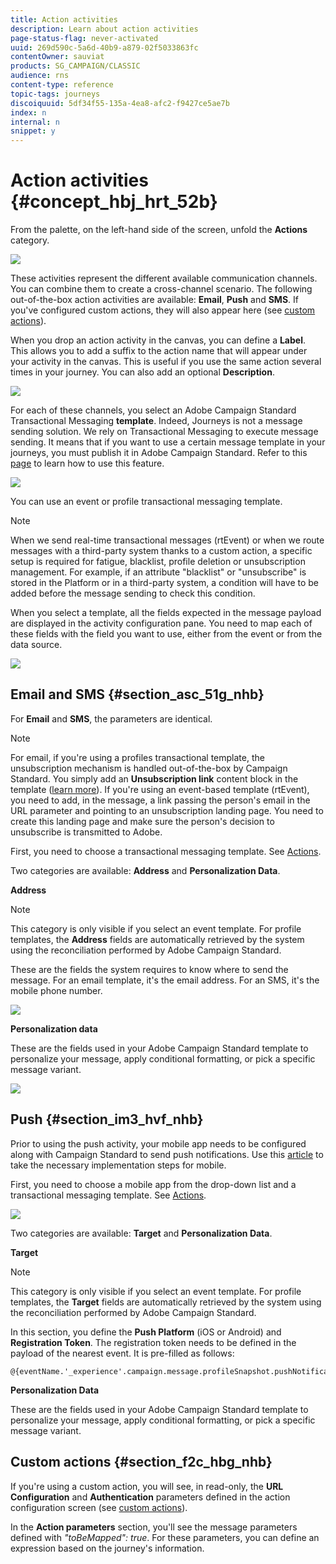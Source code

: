 ```yaml
---
title: Action activities
description: Learn about action activities
page-status-flag: never-activated
uuid: 269d590c-5a6d-40b9-a879-02f5033863fc
contentOwner: sauviat
products: SG_CAMPAIGN/CLASSIC
audience: rns
content-type: reference
topic-tags: journeys
discoiquuid: 5df34f55-135a-4ea8-afc2-f9427ce5ae7b
index: n
internal: n
snippet: y
---
```


# Action activities {#concept_hbj_hrt_52b}

From the palette, on the left-hand side of the screen, unfold the **Actions** category.

![](../assets/journey58.png)

These activities represent the different available communication channels. You can combine them to create a cross-channel scenario. The following out-of-the-box action activities are available: **Email**, **Push** and **SMS**. If you've configured custom actions, they will also appear here (see [custom actions](../custom-action/custom.md)).

When you drop an action activity in the canvas, you can define a **Label**. This allows you to add a suffix to the action name that will appear under your activity in the canvas. This is useful if you use the same action several times in your journey. You can also add an optional **Description**.

![](../assets/journey59bis.png)

For each of these channels, you select an Adobe Campaign Standard Transactional Messaging **template**. Indeed, Journeys is not a message sending solution. We rely on Transactional Messaging to execute message sending. It means that if you want to use a certain message template in your journeys, you must publish it in Adobe Campaign Standard. Refer to this [page](https://docs.adobe.com/content/help/en/campaign-standard/using/communication-channels/transactional-messaging/about-transactional-messaging.html) to learn how to use this feature.

![](../assets/journey59.png)

You can use an event or profile transactional messaging template.

>[!NOTE]
>
>When we send real-time transactional messages (rtEvent) or when we route messages with a third-party system thanks to a custom action, a specific setup is required for fatigue, blacklist, profile deletion or unsubscription management. For example, if an attribute "blacklist" or "unsubscribe" is stored in the Platform or in a third-party system, a condition will have to be added before the message sending to check this condition.

When you select a template, all the fields expected in the message payload are displayed in the activity configuration pane. You need to map each of these fields with the field you want to use, either from the event or from the data source.

![](../assets/journey60.png)

## Email and SMS {#section_asc_51g_nhb}

For **Email** and **SMS**, the parameters are identical.

>[!NOTE]
>
>For email, if you're using a profiles transactional template, the unsubscription mechanism is handled out-of-the-box by Campaign Standard. You simply add an **Unsubscription link** content block in the template ([learn more](https://docs.adobe.com/content/help/en/campaign-standard/using/communication-channels/transactional-messaging/about-transactional-messaging.html)). If you're using an event-based template (rtEvent), you need to add, in the message, a link passing the person's email in the URL parameter and pointing to an unsubscription landing page. You need to create this landing page and make sure the person's decision to unsubscribe is transmitted to Adobe.

First, you need to choose a transactional messaging template. See [Actions](../building-journeys/journeyaction.md#concept_hbj_hrt_52b).

Two categories are available: **Address** and **Personalization Data**.

**Address**

>[!NOTE]
>
>This category is only visible if you select an event template. For profile templates, the **Address** fields are automatically retrieved by the system using the reconciliation performed by Adobe Campaign Standard.
    
These are the fields the system requires to know where to send the message. For an email template, it's the email address. For an SMS, it's the mobile phone number.

![](../assets/journey61.png)

**Personalization data**

These are the fields used in your Adobe Campaign Standard template to personalize your message, apply conditional formatting, or pick a specific message variant. 

![](../assets/journey62.png)

## Push {#section_im3_hvf_nhb}

Prior to using the push activity, your mobile app needs to be configured along with Campaign Standard to send push notifications. Use this [article](https://helpx.adobe.com/campaign/kb/integrate-mobile-sdk.html) to take the necessary implementation steps for mobile.

First, you need to choose a mobile app from the drop-down list and a transactional messaging template. See [Actions](../building-journeys/journeyaction.md#concept_hbj_hrt_52b).

![](../assets/journey62bis.png)

Two categories are available: **Target** and **Personalization Data**.

**Target**

>[!NOTE]
>
>This category is only visible if you select an event template. For profile templates, the **Target** fields are automatically retrieved by the system using the reconciliation performed by Adobe Campaign Standard.
    
In this section, you define the **Push Platform** (iOS or Android) and **Registration Token**. The registration token needs to be defined in the payload of the nearest event. It is pre-filled as follows:

```
@{eventName.'_experience'.campaign.message.profileSnapshot.pushNotificationTokens.first().token}
```

**Personalization Data**

These are the fields used in your Adobe Campaign Standard template to personalize your message, apply conditional formatting, or pick a specific message variant. 

## Custom actions {#section_f2c_hbg_nhb}

If you're using a custom action, you will see, in read-only, the **URL Configuration** and **Authentication** parameters defined in the action configuration screen (see [custom actions](../custom-action/custom.md)).

In the **Action parameters** section, you'll see the message parameters defined with _"toBeMapped": true_. For these parameters, you can define an expression based on the journey's information.
